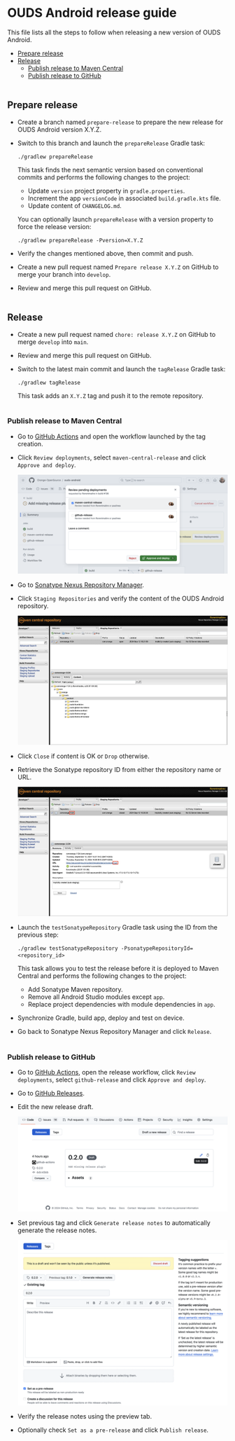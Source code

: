 # OUDS Android release guide

This file lists all the steps to follow when releasing a new version of OUDS Android.

- [Prepare release](#prepare-release)
- [Release](#release)
    * [Publish release to Maven Central](#publish-release-to-maven-central)
    * [Publish release to GitHub](#publish-release-to-github)<br /><br />

## Prepare release

- Create a branch named `prepare-release` to prepare the new release for OUDS Android version X.Y.Z.

- Switch to this branch and launch the `prepareRelease` Gradle task:

    ```shell
    ./gradlew prepareRelease
    ```

  This task finds the next semantic version based on conventional commits and performs the following changes to the project:

    - Update `version` project property in `gradle.properties`.
    - Increment the app `versionCode` in associated `build.gradle.kts` file.
    - Update content of `CHANGELOG.md`.

  You can optionally launch `prepareRelease` with a version property to force the release version:

    ```shell
    ./gradlew prepareRelease -Pversion=X.Y.Z
    ```

- Verify the changes mentioned above, then commit and push.

- Create a new pull request named `Prepare release X.Y.Z` on GitHub to merge your branch into `develop`.

- Review and merge this pull request on GitHub.<br /><br />

## Release

- Create a new pull request named `chore: release X.Y.Z` on GitHub to merge `develop` into `main`.

- Review and merge this pull request on GitHub.

- Switch to the latest main commit and launch the `tagRelease` Gradle task:

    ```shell
    ./gradlew tagRelease
    ```

  This task adds an `X.Y.Z` tag and push it to the remote repository.<br /><br />

### Publish release to Maven Central

- Go to [GitHub Actions](https://github.com/Orange-OpenSource/ouds-android/actions) and open the workflow launched by the tag creation.

- Click `Review deployments`, select `maven-central-release` and click `Approve and deploy`.

  ![Maven Central release deployment](images/maven_central_release_01.png)

- Go to [Sonatype Nexus Repository Manager](https://oss.sonatype.org).

- Click `Staging Repositories` and verify the content of the OUDS Android repository.

  ![Sonatype staging repositories](images/maven_central_release_02.png)

- Click `Close` if content is OK or `Drop` otherwise.

- Retrieve the Sonatype repository ID from either the repository name or URL.

  ![Sonatype repository ID](images/maven_central_release_03.png)

- Launch the `testSonatypeRepository` Gradle task using the ID from the previous step:

    ```shell
    ./gradlew testSonatypeRepository -PsonatypeRepositoryId=<repository_id>
    ```

  This task allows you to test the release before it is deployed to Maven Central and performs the following changes to the project:

    - Add Sonatype Maven repository.
    - Remove all Android Studio modules except `app`.
    - Replace project dependencies with module dependencies in `app`.

- Synchronize Gradle, build app, deploy and test on device.

- Go back to Sonatype Nexus Repository Manager and click `Release`.<br /><br />

### Publish release to GitHub

- Go to [GitHub Actions](https://github.com/Orange-OpenSource/ouds-android/actions), open the release workflow, click `Review deployments`, select
  `github-release` and click `Approve and deploy`.

- Go to [GitHub Releases](https://github.com/Orange-OpenSource/ouds-android/releases).

- Edit the new release draft.

  ![Edit GitHub release](images/github_release_01.png)

- Set previous tag and click `Generate release notes` to automatically generate the release notes.

  ![Generate GitHub release notes](images/github_release_02.png)

- Verify the release notes using the preview tab.

- Optionally check `Set as a pre-release` and click `Publish release`.<br /><br />
